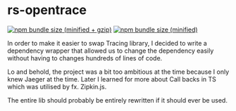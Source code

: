 # rs-opentrace

[![npm bundle size (minified + gzip)](https://img.shields.io/bundlephobia/minzip/react.svg?style=for-the-badge)](https://www.npmjs.com/package/@raunow/rs-opentrace)
[![npm bundle size (minified)](https://img.shields.io/bundlephobia/min/react.svg?style=for-the-badge)](https://www.npmjs.com/package/@raunow/rs-opentrace)

In order to make it easier to swap Tracing library, I decided to write a dependency wrapper that allowed us to change the dependency easily without having to changes hundreds of lines of code.

Lo and behold, the project was a bit too ambitious at the time because I only knew Jaeger at the time.
Later I learned for more about Call backs in TS which was utilised by fx. Zipkin.js.

The entire lib should probably be entirely rewritten if it should ever be used.
